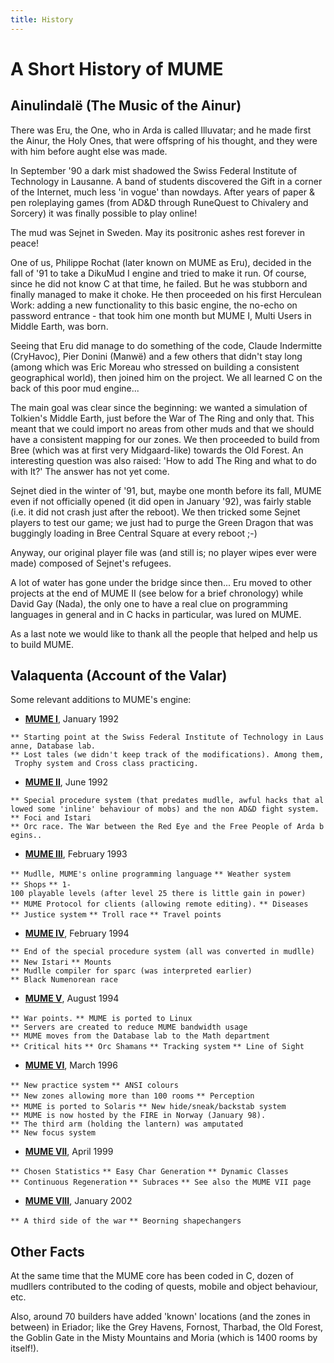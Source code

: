 ```yaml
---
title: History
---
```


# A Short History of MUME

## Ainulindalë (The Music of the Ainur)

There was Eru, the One, who in Arda is called Illuvatar; and he made
first the Ainur, the Holy Ones, that were offspring of his thought, and
they were with him before aught else was made.

In September '90 a dark mist shadowed the Swiss Federal Institute of
Technology in Lausanne. A band of students discovered the Gift in a
corner of the Internet, much less 'in vogue' than nowdays. After years
of paper & pen roleplaying games (from AD&D through RuneQuest to
Chivalery and Sorcery) it was finally possible to play online!

The mud was Sejnet in Sweden. May its positronic ashes rest forever in
peace!

One of us, Philippe Rochat (later known on MUME as Eru), decided in the
fall of '91 to take a DikuMud I engine and tried to make it run. Of
course, since he did not know C at that time, he failed. But he was
stubborn and finally managed to make it choke. He then proceeded on his
first Herculean Work: adding a new functionality to this basic engine,
the no-echo on password entrance - that took him one month but MUME I,
Multi Users in Middle Earth, was born.

Seeing that Eru did manage to do something of the code, Claude
Indermitte (CryHavoc), Pier Donini (Manwë) and a few others that didn't
stay long (among which was Eric Moreau who stressed on building a
consistent geographical world), then joined him on the project. We all
learned C on the back of this poor mud engine...

The main goal was clear since the beginning: we wanted a simulation of
Tolkien's Middle Earth, just before the War of The Ring and only that.
This meant that we could import no areas from other muds and that we
should have a consistent mapping for our zones. We then proceeded to
build from Bree (which was at first very Midgaard-like) towards the Old
Forest. An interesting question was also raised: 'How to add The Ring
and what to do with It?' The answer has not yet come.

Sejnet died in the winter of '91, but, maybe one month before its fall,
MUME even if not officially opened (it did open in January '92), was
fairly stable (i.e. it did not crash just after the reboot). We then
tricked some Sejnet players to test our game; we just had to purge the
Green Dragon that was buggingly loading in Bree Central Square at every
reboot ;-)

Anyway, our original player file was (and still is; no player wipes ever
were made) composed of Sejnet's refugees.

A lot of water has gone under the bridge since then... Eru moved to
other projects at the end of MUME II (see below for a brief chronology)
while David Gay (Nada), the only one to have a real clue on programming
languages in general and in C hacks in particular, was lured on MUME.

As a last note we would like to thank all the people that helped and
help us to build MUME.

## Valaquenta (Account of the Valar)

Some relevant additions to MUME's engine:

- **[MUME I](MUME_I "wikilink")**, January 1992

`** Starting point at the Swiss Federal Institute of Technology in Lausanne, Database lab.`
`** Lost tales (we didn't keep track of the modifications). Among them, Trophy system and Cross class practicing. `

- **[MUME II](MUME_II "wikilink")**, June 1992

`** Special procedure system (that predates mudlle, awful hacks that allowed some 'inline' behaviour of mobs) and the non AD&D fight system.`
`** Foci and Istari`
`** Orc race. The War between the Red Eye and the Free People of Arda begins.. `

- **[MUME III](MUME_III "wikilink")**, February 1993

`** Mudlle, MUME's online programming language`
`** Weather system`
`** Shops`
`** 1-100 playable levels (after level 25 there is little gain in power)`
`** MUME Protocol for clients (allowing remote editing).`
`** Diseases`
`** Justice system`
`** Troll race`
`** Travel points `

- **[MUME IV](MUME_IV "wikilink")**, February 1994

`** End of the special procedure system (all was converted in mudlle)`
`** New Istari`
`** Mounts`
`** Mudlle compiler for sparc (was interpreted earlier)`
`** Black Numenorean race `

- **[MUME V](MUME_V "wikilink")**, August 1994

`** War points.`
`** MUME is ported to Linux`
`** Servers are created to reduce MUME bandwidth usage`
`** MUME moves from the Database lab to the Math department`
`** Critical hits`
`** Orc Shamans`
`** Tracking system`
`** Line of Sight `

- **[MUME VI](MUME_VI "wikilink")**, March 1996

`** New practice system`
`** ANSI colours`
`** New zones allowing more than 100 rooms`
`** Perception`
`** MUME is ported to Solaris`
`** New hide/sneak/backstab system`
`** MUME is now hosted by the FIRE in Norway (January 98).`
`** The third arm (holding the lantern) was amputated`
`** New focus system `

- **[MUME VII](MUME_VII "wikilink")**, April 1999

`** Chosen Statistics`
`** Easy Char Generation`
`** Dynamic Classes`
`** Continuous Regeneration`
`** Subraces`
`** See also the MUME VII page `

- **[MUME VIII](MUME_VIII "wikilink")**, January 2002

`** A third side of the war`
`** Beorning shapechangers `

## Other Facts

At the same time that the MUME core has been coded in C, dozen of
mudllers contributed to the coding of quests, mobile and object
behaviour, etc.

Also, around 70 builders have added 'known' locations (and the zones in
between) in Eriador; like the Grey Havens, Fornost, Tharbad, the Old
Forest, the Goblin Gate in the Misty Mountains and Moria (which is 1400
rooms by itself!).